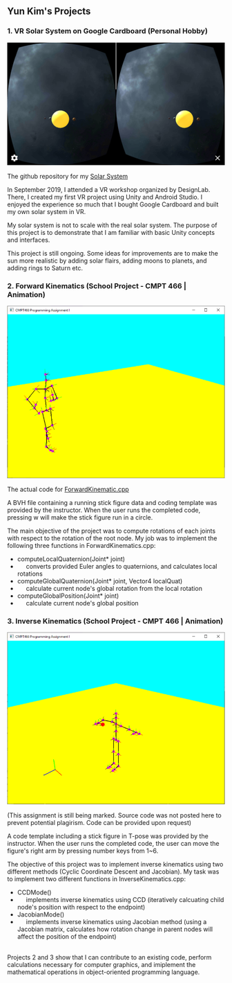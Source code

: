 ## Yun Kim's Projects

### 1. VR Solar System on Google Cardboard (Personal Hobby)
  
  ![Figure 1](https://github.com/melongbob/kabam/blob/master/Screenshot_20191115-230033.png?raw=true)

  The github repository for my [Solar System](https://github.com/melongbob/SolarSystemVR)
  
  In September 2019, I attended a VR workshop organized by DesignLab. There, I created my first VR project using Unity and Android Studio. I enjoyed the experience so much that I bought Google Cardboard and built my own solar system in VR.
  
  My solar system is not to scale with the real solar system. The purpose of this project is to demonstrate that I am familiar with basic Unity concepts and interfaces. 
  
  This project is still ongoing. Some ideas for improvements are to make the sun more realistic by adding solar flairs, adding moons to planets, and adding rings to Saturn etc.
  
### 2. Forward Kinematics (School Project - CMPT 466 | Animation)
  
  ![Figure 2](https://github.com/melongbob/kabam/blob/master/running_figure.PNG?raw=true)
  
  The actual code for [ForwardKinematic.cpp](https://github.com/melongbob/CMPT466-Animation/blob/master/CMPT466-985%20Program%20Assignment%201/build/ForwardKinematic.cpp)
  
  A BVH file containing a running stick figure data and coding template was provided by the instructor. When the user runs the completed code, pressing w will make the stick figure run in a circle.
  
  The main objective of the project was to compute rotations of each joints with respect to the rotation of the root node. My job was to implement the following three functions in ForwardKinematics.cpp:

<ul>
    <li>computeLocalQuaternion(Joint* joint)</li>
      <li>&nbsp;&nbsp;&nbsp;&nbsp; converts provided Euler angles to quaternions, and calculates local rotations</li>
    <li>computeGlobalQuaternion(Joint* joint, Vector4 localQuat)</li>
      <li>&nbsp;&nbsp;&nbsp;&nbsp; calculate current node's global rotation from the local rotation</li>
    <li>computeGlobalPosition(Joint* joint)</li>
      <li>&nbsp;&nbsp;&nbsp;&nbsp; calculate current node's global position</li>
</ul>   

### 3. Inverse Kinematics (School Project - CMPT 466 | Animation)

  ![Figure 3](https://github.com/melongbob/kabam/blob/master/right_arm_move.PNG?raw=true)
  
  (This assignment is still being marked. Source code was not posted here to prevent potential plagirism. Code can be provided upon request)
  
  A code template including a stick figure in T-pose was provided by the instructor. When the user runs the completed code, the user can move the figure's right arm by pressing number keys from 1~6.
  
  The objective of this project was to implement inverse kinematics using two different methods (Cyclic Coordinate Descent and Jacobian). My task was to implement two different functions in InverseKinematics.cpp:

<ul>
  <li>CCDMode()</li>
  <li>&nbsp;&nbsp;&nbsp;&nbsp; implements inverse kinematics using CCD (iteratively calcuating child node's position with respect to the endpoint)</li>
  <li>JacobianMode()</li>
  <li>&nbsp;&nbsp;&nbsp;&nbsp; implements inverse kinematics using Jacobian method (using a Jacobian matrix, calculates how rotation change in parent nodes will affect the position of the endpoint)</li>
</ul>

<br/>
  Projects 2 and 3 show that I can contribute to an existing code, perform calculations necessary for computer graphics, and imiplement the mathematical operations in object-oriented programming language.
